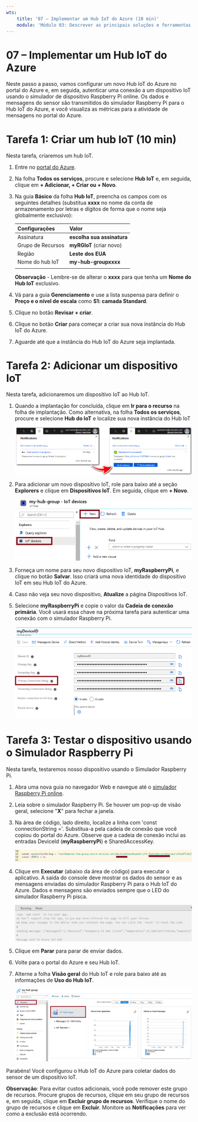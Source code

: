 ```yaml
---
wts:
    title: '07 – Implementar um Hub IoT do Azure (10 min)'
    module: 'Módulo 03: Descrever as principais soluções e ferramentas de gerenciamento'
---
```

# 07 – Implementar um Hub IoT do Azure

Neste passo a passo, vamos configurar um novo Hub IoT do Azure no portal do Azure e, em seguida, autenticar uma conexão a um dispositivo IoT usando o simulador de dispositivo Raspberry Pi online. Os dados e mensagens do sensor são transmitidos do simulador Raspberry Pi para o Hub IoT do Azure, e você visualiza as métricas para a atividade de mensagens no portal do Azure.

# Tarefa 1: Criar um hub IoT (10 min)

Nesta tarefa, criaremos um hub IoT. 

1. Entre no [portal do Azure](https://portal.azure.com).

2. Na folha **Todos os serviços**, procure e selecione **Hub IoT** e, em seguida, clique em **+ Adicionar, + Criar ou + Novo**.

3. Na guia **Básico** da folha **Hub IoT**, preencha os campos com os seguintes detalhes (substitua **xxxx** no nome da conta de armazenamento por letras e dígitos de forma que o nome seja globalmente exclusivo):

    | Configurações | Valor |
    |--|--|
    | Assinatura | **escolha sua assinatura** |
    | Grupo de Recursos |  **myRGIoT** (criar novo)|
    | Região | **Leste dos EUA** |
    | Nome do hub IoT | **my-hub-groupxxxx** |
    | | |

    **Observação** - Lembre-se de alterar o **xxxx** para que tenha um **Nome do Hub IoT** exclusivo.

4. Vá para a guia **Gerenciamento** e use a lista suspensa para definir o **Preço e o nível de escala** como **S1: camada Standard**.

5. Clique no botão **Revisar + criar**.

6. Clique no botão **Criar** para começar a criar sua nova instância do Hub IoT do Azure.

7. Aguarde até que a instância do Hub IoT do Azure seja implantada. 

# Tarefa 2: Adicionar um dispositivo IoT

Nesta tarefa, adicionaremos um dispositivo IoT ao Hub IoT. 

1. Quando a implantação for concluída, clique em **Ir para o recurso** na folha de implantação. Como alternativa, na folha **Todos os serviços**, procure e selecione **Hub do IoT** e localize sua nova instância do Hub IoT

	![Captura de tela da implantação em andamento e notificações de implantação bem-sucedida no portal do Azure.](../images/0601.png)

2. Para adicionar um novo dispositivo IoT, role para baixo até a seção **Explorers** e clique em **Dispositivos IoT**. Em seguida, clique em **+ Novo**.

	![Captura de tela do painel de dispositivos IoT, destacado na folha de navegação do Hub IoT, no portal do Azure. O botão Novo é destacado para ilustrar como adicionar uma nova identidade do dispositivo IoT ao Hub IoT.](../images/0602.png)

3. Forneça um nome para seu novo dispositivo IoT, **myRaspberryPi**, e clique no botão **Salvar**. Isso criará uma nova identidade do dispositivo IoT em seu Hub IoT do Azure.

4. Caso não veja seu novo dispositivo, **Atualize** a página Dispositivos IoT. 

5. Selecione **myRaspberryPi** e copie o valor da **Cadeia de conexão primária**. Você usará essa chave na próxima tarefa para autenticar uma conexão com o simulador Raspberry Pi.

	![Captura de tela da página Cadeia de conexão primária com o ícone de cópia destacado.](../images/0603.png)

# Tarefa 3: Testar o dispositivo usando o Simulador Raspberry Pi

Nesta tarefa, testaremos nosso dispositivo usando o Simulador Raspberry Pi. 

1. Abra uma nova guia no navegador Web e navegue até o [simulador Raspberry Pi online](https://azure-samples.github.io/raspberry-pi-web-simulator/#Getstarted). 

2. Leia sobre o simulador Raspberry Pi. Se houver um pop-up de visão geral, selecione "**X**" para fechar a janela.

3. Na área de código, lado direito, localize a linha com 'const connectionString ='. Substitua-a pela cadeia de conexão que você copiou do portal do Azure. Observe que a cadeia de conexão inclui as entradas DeviceId (**myRaspberryPi**) e SharedAccessKey.

	![Captura de tela da área de codificação no simulador Raspberry Pi.](../images/0604.png)

4. Clique em **Executar** (abaixo da área de código) para executar o aplicativo. A saída do console deve mostrar os dados do sensor e as mensagens enviadas do simulador Raspberry Pi para o Hub IoT do Azure. Dados e mensagens são enviados sempre que o LED do simulador Raspberry Pi pisca. 

	![Captura de tela do console do simulador Raspberry Pi.  A saída do console mostra dados do sensor e mensagens enviadas do simulador Raspberry Pi para o Hub IoT do Azure.](../images/0605.png)

5. Clique em **Parar** para parar de enviar dados.

6. Volte para o portal do Azure e seu Hub IoT.

7. Alterne a folha **Visão geral** do Hub IoT e role para baixo até as informações de **Uso do Hub IoT**.

	![Captura de tela das métricas na área de uso do Hub IoT do portal do Azure.](../images/0606.png)


Parabéns! Você configurou o Hub IoT do Azure para coletar dados do sensor de um dispositivo IoT.

**Observação**: Para evitar custos adicionais, você pode remover este grupo de recursos. Procure grupos de recursos, clique em seu grupo de recursos e, em seguida, clique em **Excluir grupo de recursos**. Verifique o nome do grupo de recursos e clique em **Excluir**. Monitore as **Notificações** para ver como a exclusão está ocorrendo.

